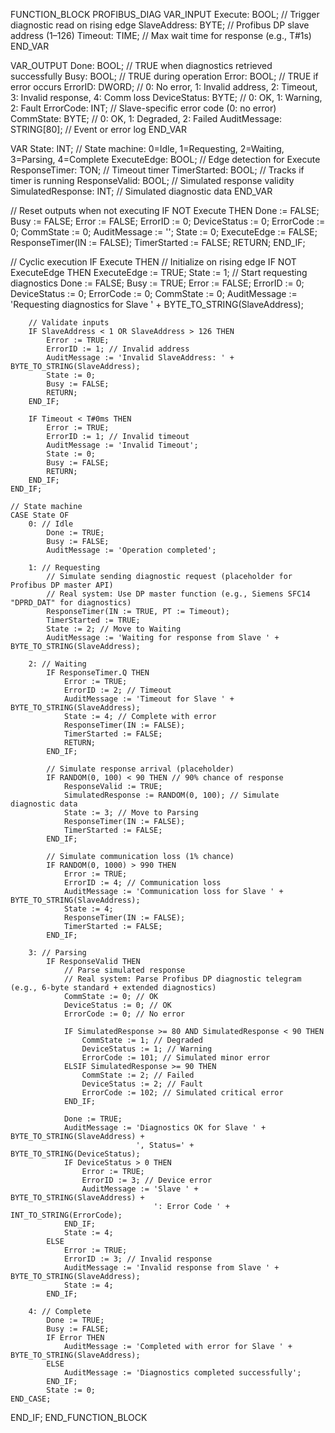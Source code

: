 FUNCTION_BLOCK PROFIBUS_DIAG
VAR_INPUT
    Execute: BOOL;             // Trigger diagnostic read on rising edge
    SlaveAddress: BYTE;        // Profibus DP slave address (1–126)
    Timeout: TIME;             // Max wait time for response (e.g., T#1s)
END_VAR

VAR_OUTPUT
    Done: BOOL;                // TRUE when diagnostics retrieved successfully
    Busy: BOOL;                // TRUE during operation
    Error: BOOL;               // TRUE if error occurs
    ErrorID: DWORD;            // 0: No error, 1: Invalid address, 2: Timeout, 3: Invalid response, 4: Comm loss
    DeviceStatus: BYTE;        // 0: OK, 1: Warning, 2: Fault
    ErrorCode: INT;            // Slave-specific error code (0: no error)
    CommState: BYTE;           // 0: OK, 1: Degraded, 2: Failed
    AuditMessage: STRING[80];  // Event or error log
END_VAR

VAR
    State: INT;                // State machine: 0=Idle, 1=Requesting, 2=Waiting, 3=Parsing, 4=Complete
    ExecuteEdge: BOOL;         // Edge detection for Execute
    ResponseTimer: TON;        // Timeout timer
    TimerStarted: BOOL;        // Tracks if timer is running
    ResponseValid: BOOL;       // Simulated response validity
    SimulatedResponse: INT;    // Simulated diagnostic data
END_VAR

// Reset outputs when not executing
IF NOT Execute THEN
    Done := FALSE;
    Busy := FALSE;
    Error := FALSE;
    ErrorID := 0;
    DeviceStatus := 0;
    ErrorCode := 0;
    CommState := 0;
    AuditMessage := '';
    State := 0;
    ExecuteEdge := FALSE;
    ResponseTimer(IN := FALSE);
    TimerStarted := FALSE;
    RETURN;
END_IF;

// Cyclic execution
IF Execute THEN
    // Initialize on rising edge
    IF NOT ExecuteEdge THEN
        ExecuteEdge := TRUE;
        State := 1; // Start requesting diagnostics
        Done := FALSE;
        Busy := TRUE;
        Error := FALSE;
        ErrorID := 0;
        DeviceStatus := 0;
        ErrorCode := 0;
        CommState := 0;
        AuditMessage := 'Requesting diagnostics for Slave ' + BYTE_TO_STRING(SlaveAddress);
        
        // Validate inputs
        IF SlaveAddress < 1 OR SlaveAddress > 126 THEN
            Error := TRUE;
            ErrorID := 1; // Invalid address
            AuditMessage := 'Invalid SlaveAddress: ' + BYTE_TO_STRING(SlaveAddress);
            State := 0;
            Busy := FALSE;
            RETURN;
        END_IF;
        
        IF Timeout < T#0ms THEN
            Error := TRUE;
            ErrorID := 1; // Invalid timeout
            AuditMessage := 'Invalid Timeout';
            State := 0;
            Busy := FALSE;
            RETURN;
        END_IF;
    END_IF;
    
    // State machine
    CASE State OF
        0: // Idle
            Done := TRUE;
            Busy := FALSE;
            AuditMessage := 'Operation completed';
        
        1: // Requesting
            // Simulate sending diagnostic request (placeholder for Profibus DP master API)
            // Real system: Use DP master function (e.g., Siemens SFC14 "DPRD_DAT" for diagnostics)
            ResponseTimer(IN := TRUE, PT := Timeout);
            TimerStarted := TRUE;
            State := 2; // Move to Waiting
            AuditMessage := 'Waiting for response from Slave ' + BYTE_TO_STRING(SlaveAddress);
        
        2: // Waiting
            IF ResponseTimer.Q THEN
                Error := TRUE;
                ErrorID := 2; // Timeout
                AuditMessage := 'Timeout for Slave ' + BYTE_TO_STRING(SlaveAddress);
                State := 4; // Complete with error
                ResponseTimer(IN := FALSE);
                TimerStarted := FALSE;
                RETURN;
            END_IF;
            
            // Simulate response arrival (placeholder)
            IF RANDOM(0, 100) < 90 THEN // 90% chance of response
                ResponseValid := TRUE;
                SimulatedResponse := RANDOM(0, 100); // Simulate diagnostic data
                State := 3; // Move to Parsing
                ResponseTimer(IN := FALSE);
                TimerStarted := FALSE;
            END_IF;
            
            // Simulate communication loss (1% chance)
            IF RANDOM(0, 1000) > 990 THEN
                Error := TRUE;
                ErrorID := 4; // Communication loss
                AuditMessage := 'Communication loss for Slave ' + BYTE_TO_STRING(SlaveAddress);
                State := 4;
                ResponseTimer(IN := FALSE);
                TimerStarted := FALSE;
            END_IF;
        
        3: // Parsing
            IF ResponseValid THEN
                // Parse simulated response
                // Real system: Parse Profibus DP diagnostic telegram (e.g., 6-byte standard + extended diagnostics)
                CommState := 0; // OK
                DeviceStatus := 0; // OK
                ErrorCode := 0; // No error
                
                IF SimulatedResponse >= 80 AND SimulatedResponse < 90 THEN
                    CommState := 1; // Degraded
                    DeviceStatus := 1; // Warning
                    ErrorCode := 101; // Simulated minor error
                ELSIF SimulatedResponse >= 90 THEN
                    CommState := 2; // Failed
                    DeviceStatus := 2; // Fault
                    ErrorCode := 102; // Simulated critical error
                END_IF;
                
                Done := TRUE;
                AuditMessage := 'Diagnostics OK for Slave ' + BYTE_TO_STRING(SlaveAddress) + 
                                ', Status=' + BYTE_TO_STRING(DeviceStatus);
                IF DeviceStatus > 0 THEN
                    Error := TRUE;
                    ErrorID := 3; // Device error
                    AuditMessage := 'Slave ' + BYTE_TO_STRING(SlaveAddress) + 
                                    ': Error Code ' + INT_TO_STRING(ErrorCode);
                END_IF;
                State := 4;
            ELSE
                Error := TRUE;
                ErrorID := 3; // Invalid response
                AuditMessage := 'Invalid response from Slave ' + BYTE_TO_STRING(SlaveAddress);
                State := 4;
            END_IF;
        
        4: // Complete
            Done := TRUE;
            Busy := FALSE;
            IF Error THEN
                AuditMessage := 'Completed with error for Slave ' + BYTE_TO_STRING(SlaveAddress);
            ELSE
                AuditMessage := 'Diagnostics completed successfully';
            END_IF;
            State := 0;
    END_CASE;
END_IF;
END_FUNCTION_BLOCK
